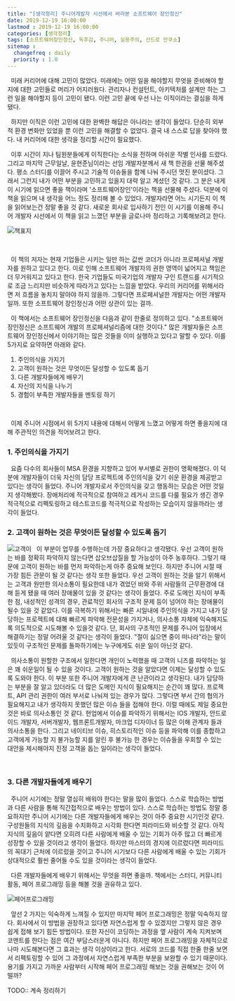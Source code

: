 ```yaml
---
title: "[생각정리] 주니어개발자 시선에서 바라본 소프트웨어 장인정신"
date: 2019-12-19 16:00:00
lastmod : 2019-12-19 16:00:00
categories: [생각정리]
tags: [소프트웨어장인정신, 독후감, 주니어, 실용주의, 산드로 만쿠소]
sitemap :
  changefreq : daily
  priority : 1.0
---
```


&nbsp;
미래 커리어에 대해 고민이 많았다. 미래에는 어떤 일을 해야할지 무엇을 준비해야 할지에 대한 고민들로 머리가 어지러웠다. 관리자나 컨설턴트, 아키텍처를 설계만 하는 그런 일을 해야할지 등이 고민이 됐다. 이런 고민 끝에 우선 나는 이직이라는 결심을 하게됐다. 
 <br/>
 
 &nbsp;
 하지만 이직은 이런 고민에 대한 완벽한 해답은 아니라는 생각이 들었다. 단순히 외부적 환경 변화만 있었을 뿐 이런 고민을 해결할 수 없었다. 결국 내 스스로 답을 찾아야 했다. 내 커리어에 대한 생각을 정리할 시간이 필요했다.
 
 &nbsp;
 이후 시간이 지나 팀원분들에게 이직한다는 소식을 전하며 아쉬운 작별 인사를 드렸다. 그리고 마지막 근무일날, 윤현준님이라는 선임 개발자분께서 새 책 한권을 선물 해주셨다. 평소 스터디를 이끌어 주시고 기술적 이슈들을 함께 나눠 주시던 멋진 분이셨다. 그래서 그런지 내가 어떤 부분을 고민하고 있을지 대략 알고 계셨던 것 같다. 그 분은 내게 이 시기에 읽으면 좋을 책이라며 '소프트웨어장인'이라는 책을 선물해 주셨다. 덕분에 이 책을 읽으며 내 생각을 어느 정도 정리해 볼 수 있었다. 개발자라면 어느 시기든지 이 책을 읽어보는건 정말 좋을 것 같다. 새로운 회사로 입사하기 전인 이 시기를 이용해 주니어 개발자 시선에서 이 책을 읽고 느꼈던 부분을 글로나마 정리하고 기록해보려고 한다.

![책표지](https://user-images.githubusercontent.com/18229419/71152725-9044bd80-227a-11ea-970e-d9c7a049a0a0.png)

<br/>

&nbsp;
 이 책의 저자는 현재 기업들은 시키는 일만 하는 값싼 코더가 아니라 프로페셔널 개발자를 원하고 있다고 한다. 이로 인해 소프트웨어 개발자의 권한 영역이 넓어지고 책임은 더 무거워지고 있다고 한다. 한국 기업들도 미국기업의 개발자 구인 트랜드를 시기적으로 조금 느리지만 비슷하게 따라가고 있다는 느낌을 받았다. 우리의 커리어를 위해서라면 저 흐름을 놓치지 말아야 하지 않을까. 그렇다면 프로페셔널한 개발자는 어떤 개발자일까. 또한 소프트웨어 장인정신과 어떤 상관이 있는 걸까. 

&nbsp;
 이 책에서는 소프트웨어 장인정신을 다음과 같이 한줄로 정의하고 있다. "소프트웨어 장인정신은 소프트웨어 개발의 프로페셔널리즘에 대한 것이다."
 많은 개발자들은 소프트웨어 장인정신에서 이야기하는 많은 것들을 이미 실행하고 있다고 말할 수 있다. 이를 5가지로 요약하면 아래와 같다.
 
 1. 주인의식을 가지기
 2. 고객이 원하는 것은 무엇이든 달성할 수 있도록 돕기
 3. 다른 개발자들에게 배우기
 4. 자신의 지식을 나누기
 5. 경험이 부족한 개발자들을 멘토링 하기
 <br/>
 
 
&nbsp; 
 이제 주니어 시점에서 위 5가지 내용에 대해서 어떻게 느꼈고 어떻게 하면 좋을지에 대해 주관적인 의견을 적어보려고 한다.
 
### 1. 주인의식을 가지기


&nbsp;
  요즘 다수의 회사들이 MSA 환경을 지향하고 있어 부서별로 권한이 명확해졌다. 이 덕분에 개발자들이 더욱 자신의 담당 프로젝트에 주인의식을 갖기 쉬운 환경을 제공받고 있다는 생각이 들었다. 주니어 개발자로서 주인의식을 갖고 행동하는 모습은 어떤 것일지 생각해봤다. 장애처리에 적극적으로 참여하고 레거시 코드를 다룰 필요가 생긴 경우 적극적으로 리펙토링하고 테스트코드를 적극적으로 작성하는 모습이지 않을까라는 생각이 들었다.

### 2. 고객이 원하는 것은 무엇이든 달성할 수 있도록 돕기

![고객이 ](https://img1.daumcdn.net/thumb/R800x0/?scode=mtistory2&fname=https%3A%2F%2Ft1.daumcdn.net%2Fcfile%2Ftistory%2F1366A44850B180D40D)
&nbsp;
 이 부분이 업무를 수행하는데 가장 중요하다고 생각됐다. 우선 고객이 원하는 바를 정확히 파악하지 않는다면 삽오브삽질을 할 가능성이 아주 농후하다. 그렇기 때문에 고객이 원하는 바를 먼저 파악하는게 아주 중요해 보인다. 하지만 주니어 시절 때 가장 힘든 관문이 될 것 같다는 생각 또한 들었다. 우선 고객이 원하는 것을 알기 위해서는 고객과 원만한 의사소통이 필요한데 내가 겪었던 바와 주위 사람들의 근무환경에 대해 듣게 됐을 때 여러 장애물이 있을 것 같다는 생각이 들었다. 주로 도메인 지식이 부족한 점, 내성적인 성격의 경우, 관료적인 회사의 구조적 문제 등이 넘어야 하는 장애물이 될수 있을 것 같았다. 이를 극복하기 위해서는 빠른 시일내에 주인의식을 가지고 내가 담당하는 프로젝트에 대해 빠르게 파악해 전문성을 가지거나, 의사소통 자체에 익숙해지도록 의도적으로 시도해볼 수 있을것 같다. 단, 회사의 구조적인 문제를 주니어 입장에서 해결하기는 정말 어려울 것 같다는 생각이 들었다. "절이 싫으면 중이 떠나라"라는 말이 있듯이 구조적인 문제를 돌파하기에는 누구에게도 쉬운 일이 아닌것 같다.

&nbsp;
 의사소통이 원할한 구조에서 일한다면 개인이 노력했을 때 고객의 니즈를 파악하는 일은 꽤 쉬운일이 될 수 있을 것이다. 고객이 원하는 것을 알았다면 이제는 달성할 수 있도록 도와야 한다. 이 부분 또한 주니어 개발자에게 큰 난관이라고 생각된다. 내가 담당하는 부분을 잘 알고 있더라도 더 많은 도메인 지식이 필요해지는 순간이 꽤 많다. 프로젝트, API 관리 권한이 여러 부서로 나눠져 있는 경우가 많다. 그렇다면 부서 간의 협의가 필요해지고 내가 생각하지 못했던 많은 이슈 들을 접해야 한다. 이럴 때에도 제일 중요한 것은 바로 의사소통인 것 같다. 현업에서 이슈를 파악하기 위해서는 IOS 개발자, 안드로이드 개발자, 서버개발자, 웹프론트개발자, 마크업 디자이너 등 많은 이해 관계자 들과 의사소통을 한다. 그리고 네이티브 이슈, 히스토리적인 이슈 등을 파악해 이를 종합하고 고객에게 가능할 지 불가능할 지를 알린 후 불가능 한 경우는 이슈들을 우회할 수 있는 대안을 제시해야지 진정 고객을 돕는 일이라는 생각이 들었다.
 
&nbsp;

  

### 3. 다른 개발자들에게 배우기

&nbsp;
 주니어 시기에는 정말 열심히 배워야 한다는 말을 많이 들었다. 스스로 학습하는 방법과 다른 사람을 통해 직간접적으로 배우는 방법이 있다. 스스로 학습하는 방법도 정말 중요하지만 주니어 시기에는 다른 개발자들에게 배우는 것이 아주 중요한 시기인것 같다. 구성원들의 지식의 깊음을 수치화하고 시각화 한다면 피라미드와 비슷할 것 같다. 아직 지식의 깊음이 얕다면 오히려 다른 사람에게 배울 수 있는 기회가 아주 많고 더 빠르게 성장할 수 있을 것이라고 생각이 들었다. 하지만 마스터의 경지에 이르렀다면 피라미드의 꼭대기 근처에 이르렀을 것이고 주니어 시기보다 다른 사람에게 배울 수 있는 기회가 상대적으로 훨씬 줄어들 수도 있을 것이라는 생각이 들었다. 
 
 &nbsp;
  다른 개발자들에게 배우기 위해서는 무엇을 하면 좋을까. 책에서는 스터디, 커뮤니티 활동, 페어 프로그래밍 등을 해볼 것을 권유하고 있다. 
 
 ![페어프로그래밍](https://miro.medium.com/max/3200/0*o5qzDx96Y7rZCPaB.jpg)
 
 &nbsp;
  앞선 2 가지는 익숙하게 느껴질 수 있지만 마지막 페어 프로그래밍은 정말 익숙하지 않다. 회사에서 이 방법을 권장하고 있다면 자연스럽게 할 수 있겠지만 그렇지 않은 경우 쉽게 접해 보기 힘든 방법이다. 또한 자신이 코딩하는 과정을 옆 사람이 계속 지켜보며 코멘트를 한다는 점은 여간 부담스러운게 아니다. 하지만 페어 프로그래밍을 자체적으로나마 시도해본다면 그 효과는 생각 이상이라고 한다. 서로의 코드를 직접 한줄 한줄 보면서 리펙토링할 수 있어 그 과정에서 자연스럽게 부족한 부분을 보완할 수 있기 때문이다. 용기를 가지고 가까운 사람부터 시작해 페어 프로그래밍 해보는 것을 권해보는 것이 어떨까?  
 
 TODO:: 계속 정리하기
